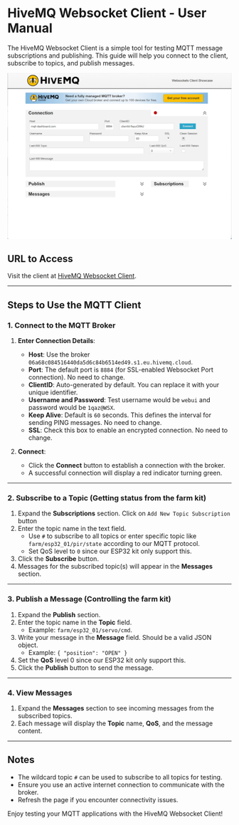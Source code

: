 # HiveMQ Websocket Client - User Manual

The HiveMQ Websocket Client is a simple tool for testing MQTT message subscriptions and publishing. This guide will help you connect to the client, subscribe to topics, and publish messages.

![alt text](DCIM_20241118164916.png)

## URL to Access
Visit the client at [HiveMQ Websocket Client](https://www.hivemq.com/demos/websocket-client/).

---

## Steps to Use the MQTT Client

### 1. Connect to the MQTT Broker
1. **Enter Connection Details**:
   - **Host**: Use the broker `06a68c084516440da5d6c84b6514ed49.s1.eu.hivemq.cloud`.
   - **Port**: The default port is `8884` (for SSL-enabled Websocket Port connection). No need to change. 
   - **ClientID**: Auto-generated by default. You can replace it with your unique identifier.
   - **Username and Password**: Test username would be `webui` and password would be `1qaz@WSX`.
   - **Keep Alive**: Default is `60` seconds. This defines the interval for sending PING messages. No need to change. 
   - **SSL**: Check this box to enable an encrypted connection. No need to change. 

2. **Connect**:
   - Click the **Connect** button to establish a connection with the broker.
   - A successful connection will display a red indicator turning green.

---

### 2. Subscribe to a Topic (Getting status from the farm kit)
1. Expand the **Subscriptions** section. Click on `Add New Topic Subscription` button
2. Enter the topic name in the text field.
   - Use `#` to subscribe to all topics or enter specific topic like  `farm/esp32_01/pir/state` according to our MQTT protocol.
   - Set QoS level to `0` since our ESP32 kit only support this.
3. Click the **Subscribe** button.
4. Messages for the subscribed topic(s) will appear in the **Messages** section.

---

### 3. Publish a Message (Controlling the farm kit)
1. Expand the **Publish** section.
2. Enter the topic name in the **Topic** field.
   - Example: `farm/esp32_01/servo/cmd`.
3. Write your message in the **Message** field. Should be a valid JSON object. 
   - Example: `{ "position": "OPEN" }`
4. Set the **QoS** level 0 since our ESP32 kit only support this.
5. Click the **Publish** button to send the message.

---

### 4. View Messages
1. Expand the **Messages** section to see incoming messages from the subscribed topics.
2. Each message will display the **Topic** name, **QoS**, and the message content.

---

## Notes
- The wildcard topic `#` can be used to subscribe to all topics for testing.
- Ensure you use an active internet connection to communicate with the broker.
- Refresh the page if you encounter connectivity issues.

Enjoy testing your MQTT applications with the HiveMQ Websocket Client!